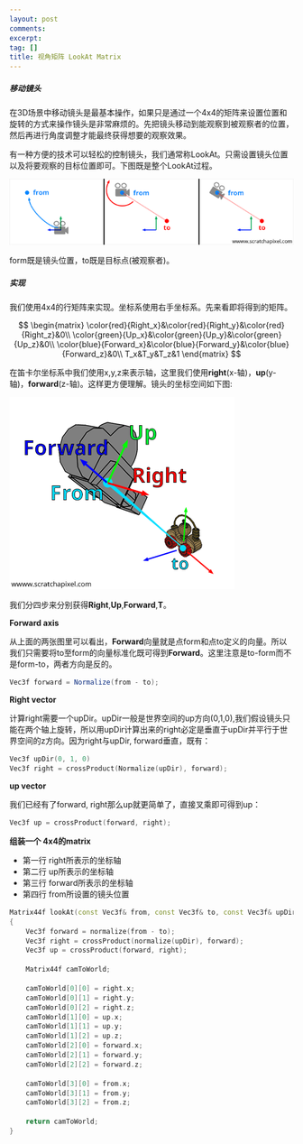 ```yaml
---
layout: post
comments: 
excerpt:  
tag: []
title: 视角矩阵 LookAt Matrix
---
```


##### 移动镜头

在3D场景中移动镜头是最基本操作，如果只是通过一个4x4的矩阵来设置位置和旋转的方式来操作镜头是非常麻烦的。先把镜头移动到能观察到被观察者的位置，然后再进行角度调整才能最终获得想要的观察效果。

有一种方便的技术可以轻松的控制镜头，我们通常称LookAt。只需设置镜头位置以及将要观察的目标位置即可。下图既是整个LookAt过程。

![](../images/look-at-1.png)

form既是镜头位置，to既是目标点(被观察者)。

##### 实现

我们使用4x4的行矩阵来实现。坐标系使用右手坐标系。先来看即将得到的矩阵。


$$
\begin{matrix}
\color{red}{Right_x}&\color{red}{Right_y}&\color{red}{Right_z}&0\\
\color{green}{Up_x}&\color{green}{Up_y}&\color{green}{Up_z}&0\\
\color{blue}{Forward_x}&\color{blue}{Forward_y}&\color{blue}{Forward_z}&0\\
T_x&T_y&T_z&1
\end{matrix}
$$


在笛卡尔坐标系中我们使用x,y,z来表示轴，这里我们使用**right**(x-轴)，**up**(y-轴)，**forward**(z-轴)。这样更方便理解。镜头的坐标空间如下图:

![镜头的坐标空间](../images/look-at-2.png)

我们分四步来分别获得**Right**,**Up**,**Forward**,**T**。

**Forward axis**

从上面的两张图里可以看出，**Forward**向量就是点form和点to定义的向量。所以我们只需要将to至form的向量标准化既可得到**Forward**。这里注意是to-form而不是form-to，两者方向是反的。

```c#
Vec3f forward = Normalize(from - to);
```

**Right vector**

计算right需要一个upDir。upDir一般是世界空间的up方向(0,1,0),我们假设镜头只能在两个轴上旋转，所以用upDir计算出来的right必定是垂直于upDir并平行于世界空间的z方向。因为right与upDir, forward垂直，既有：

```c++
Vec3f upDir(0, 1, 0)
Vec3f right = crossProduct(Normalize(upDir), forward);
```

**up vector**

我们已经有了forward, right那么up就更简单了，直接叉乘即可得到up：

```c++
Vec3f up = crossProduct(forward, right);
```

**组装一个 4x4的matrix**

* 第一行 right所表示的坐标轴
* 第二行 up所表示的坐标轴
* 第三行 forward所表示的坐标轴
* 第四行 from所设置的镜头位置

```c++
Matrix44f lookAt(const Vec3f& from, const Vec3f& to, const Vec3f& upDir = Vec3f(0, 1, 0)) 
{ 
    Vec3f forward = normalize(from - to); 
    Vec3f right = crossProduct(normalize(upDir), forward); 
    Vec3f up = crossProduct(forward, right); 
 
    Matrix44f camToWorld; 
 
    camToWorld[0][0] = right.x; 
    camToWorld[0][1] = right.y; 
    camToWorld[0][2] = right.z; 
    camToWorld[1][0] = up.x; 
    camToWorld[1][1] = up.y; 
    camToWorld[1][2] = up.z; 
    camToWorld[2][0] = forward.x; 
    camToWorld[2][1] = forward.y; 
    camToWorld[2][2] = forward.z; 
 
    camToWorld[3][0] = from.x; 
    camToWorld[3][1] = from.y; 
    camToWorld[3][2] = from.z; 
 
    return camToWorld; 
} 
```


